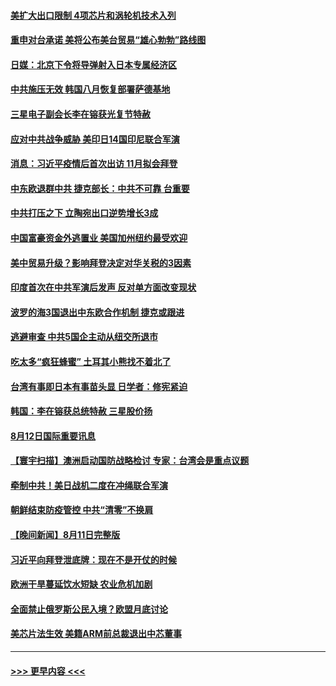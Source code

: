 #### [美扩大出口限制 4项芯片和涡轮机技术入列](../pages/prog202/a103501093.md?t=08130801) 
#### [重申对台承诺 美将公布美台贸易“雄心勃勃”路线图](../pages/prog202/a103501052.md?t=08130801) 
#### [日媒：北京下令将导弹射入日本专属经济区](../pages/prog202/a103501055.md?t=08130801) 
#### [中共施压无效 韩国八月恢复部署萨德基地](../pages/prog202/a103500962.md?t=08130801) 
#### [三星电子副会长李在镕获光复节特赦](../pages/prog202/a103500959.md?t=08130801) 
#### [应对中共战争威胁 美印日14国印尼联合军演](../pages/prog202/a103500987.md?t=08130801) 
#### [消息：习近平疫情后首次出访 11月拟会拜登](../pages/prog202/a103500933.md?t=08130801) 
#### [中东欧退群中共 捷克部长：中共不可靠 台重要](../pages/prog202/a103500970.md?t=08130801) 
#### [中共打压之下 立陶宛出口逆势增长3成](../pages/prog202/a103500943.md?t=08130801) 
#### [中国富豪资金外逃置业 美国加州纽约最受欢迎](../pages/prog202/a103500922.md?t=08130801) 
#### [美中贸易升级？影响拜登决定对华关税的3因素](../pages/prog202/a103500838.md?t=08130801) 
#### [印度首次在中共军演后发声 反对单方面改变现状](../pages/prog202/a103500809.md?t=08130801) 
#### [波罗的海3国退出中东欧合作机制 捷克或跟进](../pages/prog202/a103500787.md?t=08130801) 
#### [逃避审查 中共5国企主动从纽交所退市](../pages/prog202/a103500782.md?t=08130801) 
#### [吃太多“疯狂蜂蜜” 土耳其小熊找不着北了](../pages/prog202/a103500697.md?t=08130801) 
#### [台湾有事即日本有事苗头显 日学者：修宪紧迫](../pages/prog202/a103500680.md?t=08130801) 
#### [韩国：李在镕获总统特赦 三星股价扬](../pages/prog202/a103500667.md?t=08130801) 
#### [8月12日国际重要讯息](../pages/prog202/a103500665.md?t=08130801) 
#### [【寰宇扫描】澳洲启动国防战略检讨 专家：台湾会是重点议题](../pages/prog202/a103500518.md?t=08130801) 
#### [牵制中共！美日战机二度在冲绳联合军演](../pages/prog202/a103500509.md?t=08130801) 
#### [朝鲜结束防疫管控 中共“清零”不换肩](../pages/prog202/a103500499.md?t=08130801) 
#### [【晚间新闻】8月11日完整版](../pages/prog202/a103500478.md?t=08130801) 
#### [习近平向拜登泄底牌：现在不是开仗的时候](../pages/prog202/a103500450.md?t=08130801) 
#### [欧洲干旱蔓延饮水短缺 农业危机加剧](../pages/prog202/a103500332.md?t=08130801) 
#### [全面禁止俄罗斯公民入境？欧盟月底讨论](../pages/prog202/a103500354.md?t=08130801) 
#### [美芯片法生效 美籍ARM前总裁退出中芯董事](../pages/prog202/a103500190.md?t=08130801) 

----
#### [ >>> 更早内容 <<< ](../indexes/prog202-earlier.md)
